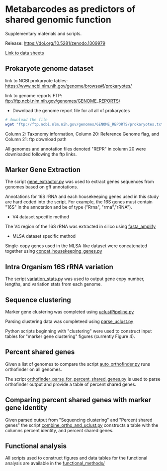 # Metabarcodes as predictors of shared genomic function
Supplementary materials and scripts.

Release: https://doi.org/10.5281/zenodo.1309979

[Link to data sheets](https://github.com/Joseph7e/Marker-genes-as-predictors-of-shared-genomic-function/tree/master/Data)




## Prokaryote genome dataset

link to NCBI prokaryote tables: https://www.ncbi.nlm.nih.gov/genome/browse#!/prokaryotes/

link to genome reports FTP: ftp://ftp.ncbi.nlm.nih.gov/genomes/GENOME_REPORTS/

* Download the genome report file for all all of prokaryotes

```bash
# download the file
wget "ftp://ftp.ncbi.nlm.nih.gov/genomes/GENOME_REPORTS/prokaryotes.txt"
```

Column 2: Taxonomy information,
Column 20: Reference Genome flag, and
Column 21: ftp download path

All genomes and annotation files denoted "REPR" in column 20 were downloaded following the ftp links.

## Marker Gene Extraction

The script [gene_extractor.py](https://github.com/Joseph7e/Marker-genes-as-predictors-of-shared-genomic-function/blob/master/Python%20Scripts/gene_extractor.py) was used to extract genes sequences from genomes based on gff annotations.

Annotations for 16S rRNA and each housekeeping genes used in this study are hard coded into the script. For example, the 16S genes must contain "16S" in the annotation and be of type ("Rrna", "rrna","rRNA").

* V4 dataset specific method

The V4 region of the 16S rRNA was extracted in silico using [fasta_amplify](https://github.com/Joseph7e/Marker-genes-as-predictors-of-shared-genomic-function/blob/master/Python%20Scripts/fasta_amplify.py)

* MLSA dataset specific method

Single-copy genes used in the MLSA-like dataset were concatenated together using [concat_housekeeping_genes.py](https://github.com/Joseph7e/Marker-genes-as-predictors-of-shared-genomic-function/blob/master/Python%20Scripts/concat_housekeeping_genes.py)


## Intra Organism 16S rRNA variation

The script [variation_stats.py](https://github.com/Joseph7e/Marker-genes-as-predictors-of-shared-genomic-function/blob/master/Python%20Scripts/variation_stats.py) was used to output gene copy number, lengths, and variation stats from each genome.


## Sequence clustering

Marker gene clustering was completed using [uclustPipeline.py](https://github.com/Joseph7e/Marker-genes-as-predictors-of-shared-genomic-function/blob/master/Python%20Scripts/uclustPipeline.py)

Parsing clustering data was completeed using [parse_uclust.py](https://github.com/Joseph7e/Marker-genes-as-predictors-of-shared-genomic-function/blob/master/Python%20Scripts/parse_uclust.py)

Python scripts beginning with "clustering" were used to construct input tables for "marker gene clustering" figures (currently Figure 4).


## Percent shared genes

Given a list of genomes to compare the script [auto_orthofinder.py](https://github.com/Joseph7e/Marker-genes-as-predictors-of-shared-genomic-function/blob/master/Python%20Scripts/auto_orthofinder.py) runs orthofinder on all genomes.

The script [orthofinder_parse_for_percent_shared_genes.py](https://github.com/Joseph7e/Marker-genes-as-predictors-of-shared-genomic-function/blob/master/Python%20Scripts/orthofinder_parse_for_percent_shared_genes.py) is used to parse orthofinder output and provide a table of percent shared genes.


## Comparing percent shared genes with marker gene identity

Given parsed output from "Sequencing clustering" and "Percent shared genes" the script [combine_ortho_and_uclust.py](https://github.com/Joseph7e/Marker-genes-as-predictors-of-shared-genomic-function/blob/master/Python%20Scripts/combine_ortho_and_uclust.py) constructs a table with the columns percent identity, and percent shared genes.



## Functional analysis

All scripts used to construct figures and data tables for the functional analysis are available in the [functional_methods/](https://github.com/Joseph7e/Marker-genes-as-predictors-of-shared-genomic-function/tree/master/Python%20Scripts/functional_methods)
